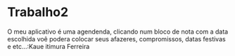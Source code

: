 # Trabalho2
O meu aplicativo é uma agendenda, clicando num bloco de nota com a data escolhida voê podera colocar seus afazeres, compromissos, datas festivas e etc...:Kaue itimura Ferreira 
